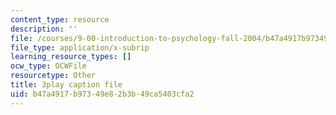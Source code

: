```yaml
---
content_type: resource
description: ''
file: /courses/9-00-introduction-to-psychology-fall-2004/b47a4917b97349e82b3b49ca5403cfa2_10504.srt
file_type: application/x-subrip
learning_resource_types: []
ocw_type: OCWFile
resourcetype: Other
title: 3play caption file
uid: b47a4917-b973-49e8-2b3b-49ca5403cfa2
---
```

